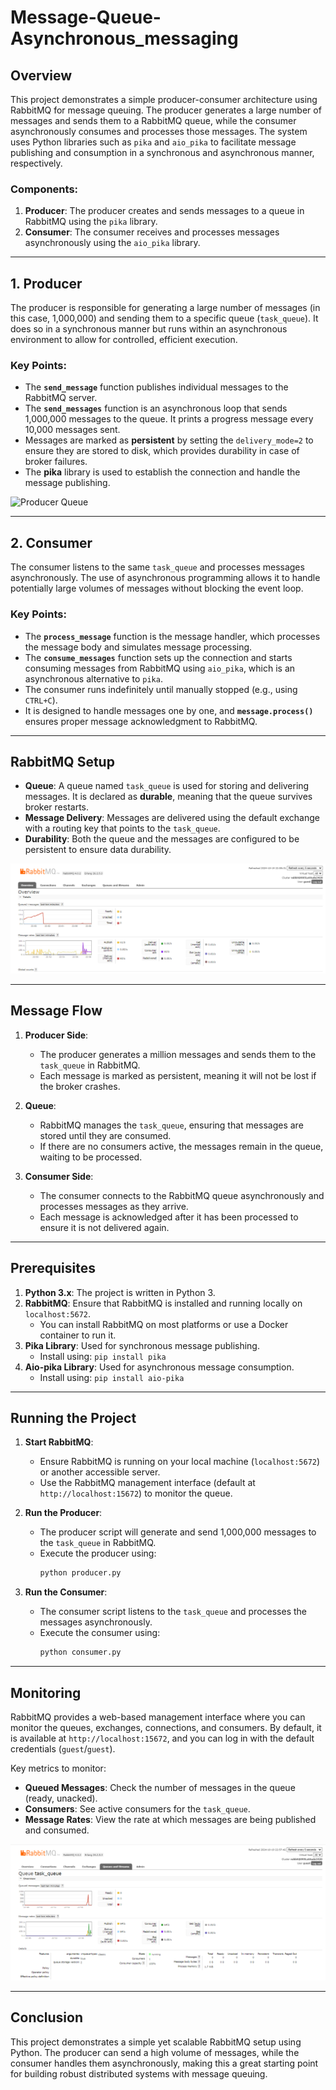# Message-Queue-Asynchronous_messaging
## Overview

This project demonstrates a simple producer-consumer architecture using RabbitMQ for message queuing. The producer generates a large number of messages and sends them to a RabbitMQ queue, while the consumer asynchronously consumes and processes those messages. The system uses Python libraries such as `pika` and `aio_pika` to facilitate message publishing and consumption in a synchronous and asynchronous manner, respectively.

### Components:
1. **Producer**: The producer creates and sends messages to a queue in RabbitMQ using the `pika` library.
2. **Consumer**: The consumer receives and processes messages asynchronously using the `aio_pika` library.

---

## 1. Producer

The producer is responsible for generating a large number of messages (in this case, 1,000,000) and sending them to a specific queue (`task_queue`). It does so in a synchronous manner but runs within an asynchronous environment to allow for controlled, efficient execution.

### Key Points:
- The **`send_message`** function publishes individual messages to the RabbitMQ server.
- The **`send_messages`** function is an asynchronous loop that sends 1,000,000 messages to the queue. It prints a progress message every 10,000 messages sent.
- Messages are marked as **persistent** by setting the `delivery_mode=2` to ensure they are stored to disk, which provides durability in case of broker failures.
- The **pika** library is used to establish the connection and handle the message publishing.

![Producer Queue](producer-queue.PNG)

---

## 2. Consumer

The consumer listens to the same `task_queue` and processes messages asynchronously. The use of asynchronous programming allows it to handle potentially large volumes of messages without blocking the event loop.

### Key Points:
- The **`process_message`** function is the message handler, which processes the message body and simulates message processing.
- The **`consume_messages`** function sets up the connection and starts consuming messages from RabbitMQ using `aio_pika`, which is an asynchronous alternative to `pika`.
- The consumer runs indefinitely until manually stopped (e.g., using `CTRL+C`).
- It is designed to handle messages one by one, and **`message.process()`** ensures proper message acknowledgment to RabbitMQ.

---

## RabbitMQ Setup

- **Queue**: A queue named `task_queue` is used for storing and delivering messages. It is declared as **durable**, meaning that the queue survives broker restarts.
- **Message Delivery**: Messages are delivered using the default exchange with a routing key that points to the `task_queue`.
- **Durability**: Both the queue and the messages are configured to be persistent to ensure data durability.

![RabbitMQ Overview](queue-overview.PNG)

---

## Message Flow

1. **Producer Side**:
   - The producer generates a million messages and sends them to the `task_queue` in RabbitMQ.
   - Each message is marked as persistent, meaning it will not be lost if the broker crashes.


2. **Queue**:
   - RabbitMQ manages the `task_queue`, ensuring that messages are stored until they are consumed.
   - If there are no consumers active, the messages remain in the queue, waiting to be processed.

3. **Consumer Side**:
   - The consumer connects to the RabbitMQ queue asynchronously and processes messages as they arrive.
   - Each message is acknowledged after it has been processed to ensure it is not delivered again.

---


## Prerequisites

1. **Python 3.x**: The project is written in Python 3.
2. **RabbitMQ**: Ensure that RabbitMQ is installed and running locally on `localhost:5672`.
   - You can install RabbitMQ on most platforms or use a Docker container to run it.
3. **Pika Library**: Used for synchronous message publishing.
   - Install using: `pip install pika`
4. **Aio-pika Library**: Used for asynchronous message consumption.
   - Install using: `pip install aio-pika`

---

## Running the Project

1. **Start RabbitMQ**:
   - Ensure RabbitMQ is running on your local machine (`localhost:5672`) or another accessible server.
   - Use the RabbitMQ management interface (default at `http://localhost:15672`) to monitor the queue.

2. **Run the Producer**:
   - The producer script will generate and send 1,000,000 messages to the `task_queue` in RabbitMQ.
   - Execute the producer using:
     ```bash
     python producer.py
     ```

3. **Run the Consumer**:
   - The consumer script listens to the `task_queue` and processes the messages asynchronously.
   - Execute the consumer using:
     ```bash
     python consumer.py
     ```

---

## Monitoring

RabbitMQ provides a web-based management interface where you can monitor the queues, exchanges, connections, and consumers. By default, it is available at `http://localhost:15672`, and you can log in with the default credentials (`guest`/`guest`).

Key metrics to monitor:
- **Queued Messages**: Check the number of messages in the queue (ready, unacked).
- **Consumers**: See active consumers for the `task_queue`.
- **Message Rates**: View the rate at which messages are being published and consumed.

![Result ](result-overview.PNG)

---

## Conclusion

This project demonstrates a simple yet scalable RabbitMQ setup using Python. The producer can send a high volume of messages, while the consumer handles them asynchronously, making this a great starting point for building robust distributed systems with message queuing.

